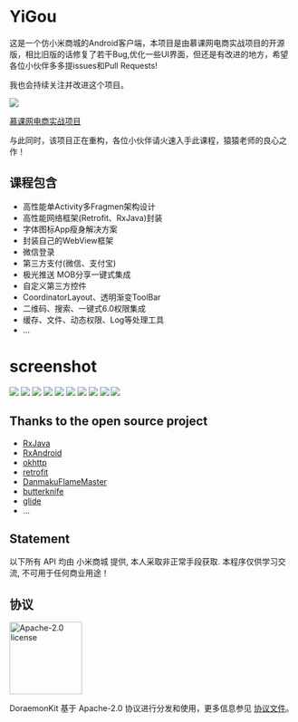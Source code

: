 # YiGou

这是一个仿小米商城的Android客户端，本项目是由慕课网电商实战项目的开源版，相比旧版的话修复了若干Bug,优化一些UI界面，但还是有改进的地方，希望各位小伙伴多多提issues和Pull Requests!

我也会持续关注并改进这个项目。

<img src="picture/mooc.png">

[慕课网电商实战项目](https://coding.imooc.com/class/116.html)

与此同时，该项目正在重构，各位小伙伴请火速入手此课程，猿猿老师的良心之作！

## 课程包含 

* 高性能单Activity多Fragmen架构设计
* 高性能网络框架(Retrofit、RxJava)封装
* 字体图标App瘦身解决方案
* 封装自己的WebView框架
* 微信登录
* 第三方支付(微信、支付宝)
* 极光推送 MOB分享一键式集成
* 自定义第三方控件
* CoordinatorLayout、透明渐变ToolBar
* 二维码、搜索、一键式6.0权限集成
* 缓存、文件、动态权限、Log等处理工具
* ...

# screenshot
![](picture/splash.png)
![](picture/home.png)
![](picture/person.png)
![](picture/sort.png)
![](picture/shopcart.png)
![](picture/faxian.png)
![](picture/detail.png)
![](picture/fenlei.png)
![](picture/login.png)
![](picture/pinfen.png)

## Thanks to the open source project

* [RxJava](https://github.com/ReactiveX/RxJava)
* [RxAndroid](https://github.com/ReactiveX/RxAndroid)
* [okhttp](https://github.com/square/okhttp)
* [retrofit](https://github.com/square/retrofit)
* [DanmakuFlameMaster](https://github.com/Bilibili/DanmakuFlameMaster)
* [butterknife](https://github.com/JakeWharton/butterknife)
* [glide](https://github.com/bumptech/glide)
* ...

## Statement
以下所有 API 均由 小米商城 提供, 本人采取非正常手段获取. 本程序仅供学习交流, 不可用于任何商业用途！

## 协议

<img alt="Apache-2.0 license" src="https://lucene.apache.org/images/mantle-power.png" width="128">

DoraemonKit 基于 Apache-2.0 协议进行分发和使用，更多信息参见 [协议文件](LICENSE)。

